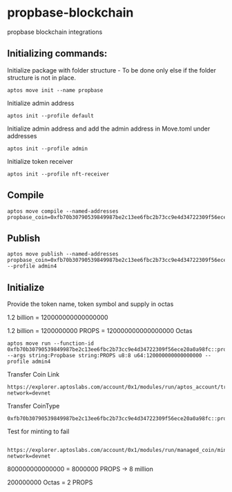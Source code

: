 # propbase-blockchain

propbase blockchain integrations

## Initializing commands:

Initialize package with folder structure - To be done only else if the folder structure is not in place.

```
aptos move init --name propbase

```

Initialize admin address

```
aptos init --profile default
```

Initialize admin address and add the admin address in Move.toml under addresses

```
aptos init --profile admin
```

Initialize token receiver

```
aptos init --profile nft-receiver
```

## Compile

```
aptos move compile --named-addresses propbase_coin=0xfb70b30790539849987be2c13ee6fbc2b73cc9e4d34722309f56ece20a0a98fc
```

## Publish

```
aptos move publish --named-addresses propbase_coin=0xfb70b30790539849987be2c13ee6fbc2b73cc9e4d34722309f56ece20a0a98fc --profile admin4
```

## Initialize

Provide the token name, token symbol and supply in octas

1.2 billion = 120000000000000000

1.2 billion = 1200000000 PROPS = 120000000000000000 Octas

```
aptos move run --function-id 0xfb70b30790539849987be2c13ee6fbc2b73cc9e4d34722309f56ece20a0a98fc::propbase_coin::initialize --args string:Propbase string:PROPS u8:8 u64:120000000000000000 --profile admin4
```

Transfer Coin Link

```
https://explorer.aptoslabs.com/account/0x1/modules/run/aptos_account/transfer_coins?network=devnet

```

Transfer CoinType

```
0xfb70b30790539849987be2c13ee6fbc2b73cc9e4d34722309f56ece20a0a98fc::propbase_coin::PROPS

```

Test for minting to fail

```

https://explorer.aptoslabs.com/account/0x1/modules/run/managed_coin/mint?network=devnet

```

800000000000000 = 8000000 PROPS -> 8 million

200000000 Octas = 2 PROPS
